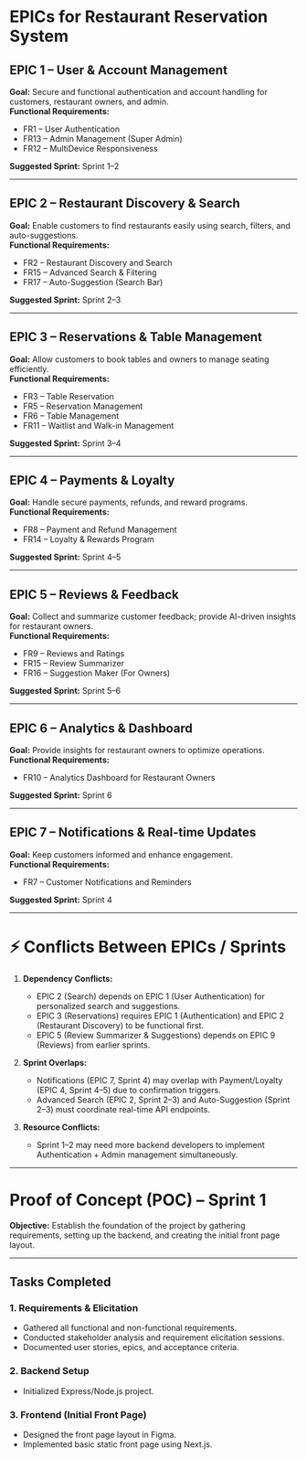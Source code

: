 # EPICs for Restaurant Reservation System

## EPIC 1 – User & Account Management
**Goal:** Secure and functional authentication and account handling for customers, restaurant owners, and admin.  
**Functional Requirements:**
- FR1 – User Authentication
- FR13 – Admin Management (Super Admin)
- FR12 – MultiDevice Responsiveness  

**Suggested Sprint:** Sprint 1–2

---

## EPIC 2 – Restaurant Discovery & Search
**Goal:** Enable customers to find restaurants easily using search, filters, and auto-suggestions.  
**Functional Requirements:**
- FR2 – Restaurant Discovery and Search
- FR15 – Advanced Search & Filtering
- FR17 – Auto-Suggestion (Search Bar)  

**Suggested Sprint:** Sprint 2–3

---

## EPIC 3 – Reservations & Table Management
**Goal:** Allow customers to book tables and owners to manage seating efficiently.  
**Functional Requirements:**
- FR3 – Table Reservation
- FR5 – Reservation Management
- FR6 – Table Management
- FR11 – Waitlist and Walk-in Management  

**Suggested Sprint:** Sprint 3–4

---

## EPIC 4 – Payments & Loyalty
**Goal:** Handle secure payments, refunds, and reward programs.  
**Functional Requirements:**
- FR8 – Payment and Refund Management
- FR14 – Loyalty & Rewards Program  

**Suggested Sprint:** Sprint 4–5

---

## EPIC 5 – Reviews & Feedback
**Goal:** Collect and summarize customer feedback; provide AI-driven insights for restaurant owners.  
**Functional Requirements:**
- FR9 – Reviews and Ratings
- FR15 – Review Summarizer
- FR16 – Suggestion Maker (For Owners)  

**Suggested Sprint:** Sprint 5–6

---

## EPIC 6 – Analytics & Dashboard
**Goal:** Provide insights for restaurant owners to optimize operations.  
**Functional Requirements:**
- FR10 – Analytics Dashboard for Restaurant Owners  

**Suggested Sprint:** Sprint 6

---

## EPIC 7 – Notifications & Real-time Updates
**Goal:** Keep customers informed and enhance engagement.  
**Functional Requirements:**
- FR7 – Customer Notifications and Reminders  

**Suggested Sprint:** Sprint 4

---

# ⚡ Conflicts Between EPICs / Sprints

1. **Dependency Conflicts:**
   - EPIC 2 (Search) depends on EPIC 1 (User Authentication) for personalized search and suggestions.  
   - EPIC 3 (Reservations) requires EPIC 1 (Authentication) and EPIC 2 (Restaurant Discovery) to be functional first.  
   - EPIC 5 (Review Summarizer & Suggestions) depends on EPIC 9 (Reviews) from earlier sprints.

2. **Sprint Overlaps:**
   - Notifications (EPIC 7, Sprint 4) may overlap with Payment/Loyalty (EPIC 4, Sprint 4–5) due to confirmation triggers.  
   - Advanced Search (EPIC 2, Sprint 2–3) and Auto-Suggestion (Sprint 2–3) must coordinate real-time API endpoints.

3. **Resource Conflicts:**
   - Sprint 1–2 may need more backend developers to implement Authentication + Admin management simultaneously.

---

# Proof of Concept (POC) – Sprint 1

**Objective:** Establish the foundation of the project by gathering requirements, setting up the backend, and creating the initial front page layout.

---

## Tasks Completed

### 1. Requirements & Elicitation
- Gathered all functional and non-functional requirements.
- Conducted stakeholder analysis and requirement elicitation sessions.
- Documented user stories, epics, and acceptance criteria.

### 2. Backend Setup
- Initialized Express/Node.js project.

### 3. Frontend (Initial Front Page)
- Designed the front page layout in Figma.
- Implemented basic static front page using Next.js.





